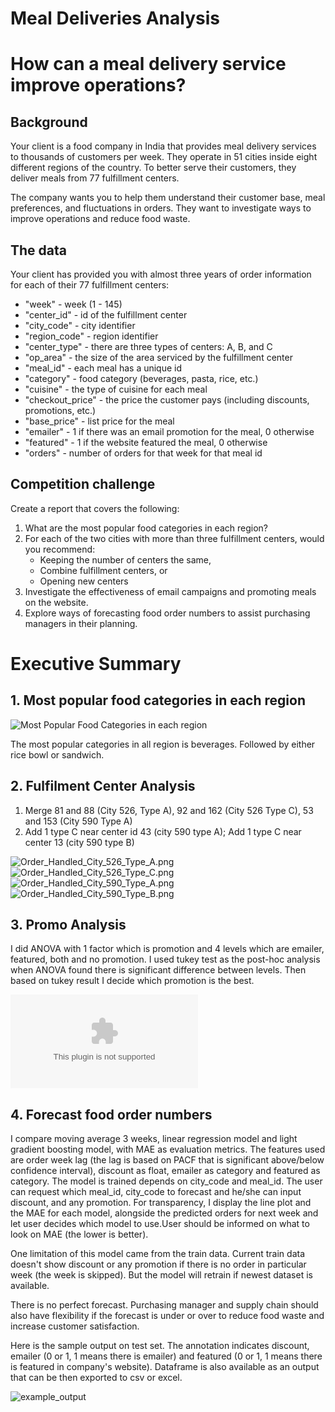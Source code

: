 # Meal Deliveries Analysis

# How can a meal delivery service improve operations?

## Background
Your client is a food company in India that provides meal delivery services to thousands of customers per week. They operate in 51 cities inside eight different regions of the country. To better serve their customers, they deliver meals from 77 fulfillment centers.

The company wants you to help them understand their customer base, meal preferences, and fluctuations in orders. They want to investigate ways to improve operations and reduce food waste.

## The data

Your client has provided you with almost three years of order information for each of their 77 fulfillment centers:

- "week" - week (1 - 145)
- "center_id" - id of the fulfillment center
- "city_code" - city identifier
- "region_code" - region identifier
- "center_type" - there are three types of centers: A, B, and C
- "op_area" - the size of the area serviced by the fulfillment center
- "meal_id" - each meal has a unique id
- "category" - food category (beverages, pasta, rice, etc.)
- "cuisine" - the type of cuisine for each meal
- "checkout_price" - the price the customer pays (including discounts, promotions, etc.)
- "base_price" - list price for the meal
- "emailer" - 1 if there was an email promotion for the meal, 0 otherwise
- "featured" - 1 if the website featured the meal, 0 otherwise
- "orders" - number of orders for that week for that meal id

## Competition challenge

Create a report that covers the following:
1. What are the most popular food categories in each region?
2. For each of the two cities with more than three fulfillment centers, would you recommend:
	* Keeping the number of centers the same,
	* Combine fulfillment centers, or
	* Opening new centers
3. Investigate the effectiveness of email campaigns and promoting meals on the website.
4. Explore ways of forecasting food order numbers to assist purchasing managers in their planning.

# Executive Summary
## 1. Most popular food categories in each region

![Most Popular Food Categories in each region](./PopularCategories.png)

The most popular categories in all region is beverages. Followed by either rice bowl or sandwich.

## 2. Fulfilment Center Analysis
1. Merge 81 and 88 (City 526, Type A), 92 and 162 (City 526 Type C), 53 and 153 (City 590 Type A)
2. Add 1 type C near center id 43 (city 590 type A); Add 1 type C near center 13 (city 590 type B)

![Order_Handled_City_526_Type_A.png](./Order_Handled_City_526_Type_A.png)
![Order_Handled_City_526_Type_C.png](./Order_Handled_City_526_Type_C.png)
![Order_Handled_City_590_Type_A.png](./Order_Handled_City_590_Type_A.png)
![Order_Handled_City_590_Type_B.png](./Order_Handled_City_590_Type_B.png)

## 3. Promo Analysis
I did ANOVA with 1 factor which is promotion and 4 levels which are emailer, featured, both and no promotion.
I used tukey test as the post-hoc analysis when ANOVA found there is significant difference between levels.
Then based on tukey result I decide which promotion is the best.

![promo_analysis.xlsx](./promo_analysis.xlsx)

## 4. Forecast food order numbers
I compare moving average 3 weeks, linear regression model and light gradient boosting model, with MAE as evaluation metrics. The features used are order week lag (the lag is based on PACF that is significant above/below confidence interval), discount as float, emailer as category and featured as category. The model is trained depends on city_code and meal_id. The user can request which meal_id, city_code to forecast and he/she can input discount, and any promotion. For transparency, I display the line plot and the MAE for each model, alongside the predicted orders for next week and let user decides which model to use.User should be informed on what to look on MAE (the lower is better).

One limitation of this model came from the train data. Current train data doesn't show discount or any promotion if there is no order in particular week (the week is skipped). But the model will retrain if newest dataset is available.

There is no perfect forecast. Purchasing manager and supply chain should also have flexibility if the forecast is under or over to reduce food waste and increase customer satisfaction.

Here is the sample output on test set. The annotation indicates discount, emailer (0 or 1, 1 means there is emailer) and featured (0 or 1, 1 means there is featured in company's website). Dataframe is also available as an output that can be then exported to csv or excel.

![example_output](./example_output.png)
